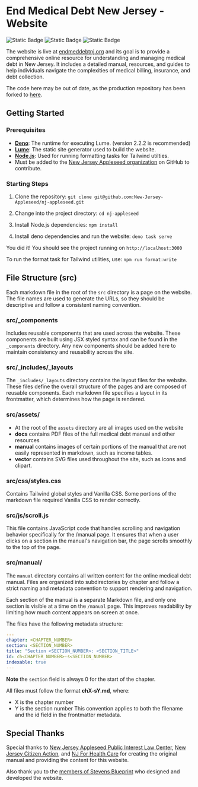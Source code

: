 # End Medical Debt New Jersey - Website

![Static Badge](https://img.shields.io/badge/Lume-JavaScript-blue)
![Static Badge](https://img.shields.io/badge/Tailwind-CSS-green)
![Static Badge](https://img.shields.io/badge/Blueprint_2025-0078E8)

The website is live at [endmeddebtnj.org](https://endmeddebtnj.org) and its goal is to provide a comprehensive online resource for understanding and managing medical debt in New Jersey. It includes a detailed manual, resources, and guides to help individuals navigate the complexities of medical billing, insurance, and debt collection.

The code here may be out of date, as the production repository has been forked to [here](https://github.com/New-Jersey-Appleseed/nj-appleseed).

## Getting Started

### Prerequisites

- **[Deno](https://deno.com/)**: The runtime for executing Lume. (version 2.2.2 is recommended)
- **[Lume](https://lume.land/)**: The static site generator used to build the website.
- **[Node.js](https://nodejs.org/en)**: Used for running formatting tasks for Tailwind utilties.
- Must be added to the [New Jersey Appleseed organization](https://github.com/New-Jersey-Appleseed) on GitHub to contribute.

### Starting Steps

1. Clone the repository:
   ```git clone git@github.com:New-Jersey-Appleseed/nj-appleseed.git```

2. Change into the project directory:
   ```cd nj-appleseed```

3. Install Node.js dependencies:
   ```npm install```

4. Install deno dependencies and run the website:
   ```deno task serve```

You did it! You should see the project running on `http://localhost:3000`

To run the format task for Tailwind utilities, use:
```npm run format:write```

## File Structure (src)

Each markdown file in the root of the `src` directory is a page on the website. The file names are used to generate the URLs, so they should be descriptive and follow a consistent naming convention.

### src/_components

Includes reusable components that are used across the website. These components are built using JSX styled syntax and can be found in the `_components` directory. Any new components should be added here to maintain consistency and reusability across the site.

### src/_includes/_layouts

The `_includes/_layouts` directory contains the layout files for the website. These files define the overall structure of the pages and are composed of reusable components. Each markdown file specifies a layout in its frontmatter, which determines how the page is rendered.

### src/assets/

- At the root of the `assets` directory are all images used on the website
- **docs** contains PDF files of the full medical debt manual and other resources
- **manual** contains images of certain portions of the manual that are not
  easily represented in markdown, such as income tables.
- **vector** contains SVG files used throughout the site, such as icons and clipart.

### src/css/styles.css

Contains Tailwind global styles and Vanilla CSS. Some portions of the markdown file required Vanilla CSS to render correctly.

### src/js/scroll.js

This file contains JavaScript code that handles scrolling and navigation behavior specifically for the /manual page. It ensures that when a user clicks on a section in the manual's navigation bar, the page scrolls smoothly to the top of the page.

### src/manual/

The `manual` directory contains all written content for the online medical debt manual. Files are organized into subdirectories by chapter and follow a strict naming and metadata convention to support rendering and navigation.

Each section of the manual is a separate Markdown file, and only one section is visible at a time on the `/manual` page. This improves readability by limiting how much content appears on screen at once.

The files have the following metadata structure:

   ```yaml
   ---
   chapter: <CHAPTER_NUMBER>
   section: <SECTION_NUMBER>
   title: "Section <SECTION_NUMBER>: <SECTION_TITLE>"
   id: ch<CHAPTER_NUMBER>-s<SECTION_NUMBER>
   indexable: true
   ---
   ```

   **Note** the `section` field is always 0 for the start of the chapter.

All files must follow the format **chX-sY.md**, where:
- X is the chapter number
- Y is the section number
This convention applies to both the filename and the id field in the frontmatter metadata.

## Special Thanks

Special thanks to [New Jersey Appleseed Public Interest Law Center](https://njappleseed.org/), [New Jersey Citizen Action](https://www.njcitizenaction.org/), and [NJ For Health Care](https://njforhealthcare.org/) for creating the original manual and providing the content for this website.

Also thank you to the [members of Stevens Blueprint](https://sitblueprint.com/projects/nj-appleseed/) who designed and developed the website.
